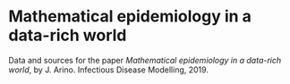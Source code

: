 # Mathematical epidemiology in a data-rich world
Data and sources for the paper *Mathematical epidemiology in a data-rich world*, by J. Arino. Infectious Disease Modelling, 2019.
